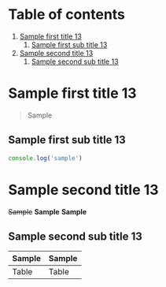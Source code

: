 # Table of contents

1. [Sample first title 13](#sample-first-title-13)
   1. [Sample first sub title 13](#sample-first-sub-title-13)
1. [Sample second title 13](#sample-second-title-13)
   1. [Sample second sub title 13](#sample-second-sub-title-13)

# Sample first title 13

> Sample

## Sample first sub title 13

```javascript
console.log('sample')
```

# Sample second title 13

~~Sample~~
**Sample**
**Sample**

## Sample second sub title 13

| Sample | Sample |
| ------ | ------ |
| Table  | Table  |
